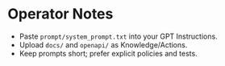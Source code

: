 # Operator Notes
- Paste `prompt/system_prompt.txt` into your GPT Instructions.
- Upload `docs/` and `openapi/` as Knowledge/Actions.
- Keep prompts short; prefer explicit policies and tests.
